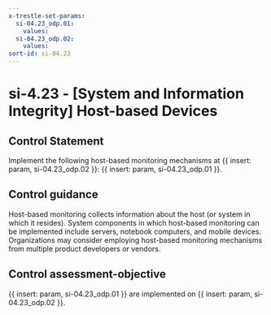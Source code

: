 ```yaml
---
x-trestle-set-params:
  si-04.23_odp.01:
    values:
  si-04.23_odp.02:
    values:
sort-id: si-04.23
---
```


# si-4.23 - \[System and Information Integrity\] Host-based Devices

## Control Statement

Implement the following host-based monitoring mechanisms at {{ insert: param, si-04.23_odp.02 }}: {{ insert: param, si-04.23_odp.01 }}.

## Control guidance

Host-based monitoring collects information about the host (or system in which it resides). System components in which host-based monitoring can be implemented include servers, notebook computers, and mobile devices. Organizations may consider employing host-based monitoring mechanisms from multiple product developers or vendors.

## Control assessment-objective

{{ insert: param, si-04.23_odp.01 }} are implemented on {{ insert: param, si-04.23_odp.02 }}.
